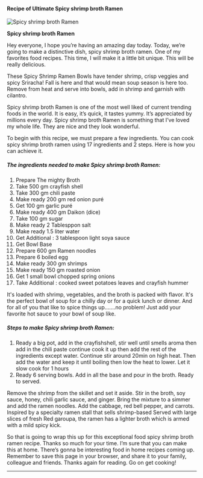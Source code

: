             

#### Recipe of Ultimate Spicy shrimp broth Ramen

![Spicy shrimp broth Ramen](https://img-global.cpcdn.com/recipes/70c47f70bd1dbd57/751x532cq70/spicy-shrimp-broth-ramen-recipe-main-photo.jpg)

**Spicy shrimp broth Ramen**

Hey everyone, I hope you’re having an amazing day today. Today, we’re going to make a distinctive dish, spicy shrimp broth ramen. One of my favorites food recipes. This time, I will make it a little bit unique. This will be really delicious.

These Spicy Shrimp Ramen Bowls have tender shrimp, crisp veggies and spicy Sriracha! Fall is here and that would mean soup season is here too. Remove from heat and serve into bowls, add in shrimp and garnish with cilantro.

Spicy shrimp broth Ramen is one of the most well liked of current trending foods in the world. It is easy, it’s quick, it tastes yummy. It’s appreciated by millions every day. Spicy shrimp broth Ramen is something that I’ve loved my whole life. They are nice and they look wonderful.

To begin with this recipe, we must prepare a few ingredients. You can cook spicy shrimp broth ramen using 17 ingredients and 2 steps. Here is how you can achieve it.

##### The ingredients needed to make Spicy shrimp broth Ramen:

1.  Prepare The mighty Broth
2.  Take 500 gm crayfish shell
3.  Take 300 gm chili paste
4.  Make ready 200 gm red onion puré
5.  Get 100 gm garlic puré
6.  Make ready 400 gm Daikon (dice)
7.  Take 100 gm sugar
8.  Make ready 2 Tablesppon salt
9.  Make ready 1.5 liter water
10.  Get Additional : 3 tablespoon light soya sauce
11.  Get Bowl Base
12.  Prepare 600 gm Ramen noodles
13.  Prepare 6 boiled egg
14.  Make ready 300 gm shrimps
15.  Make ready 150 gm roasted onion
16.  Get 1 small bowl chopped spring onions
17.  Take Additional : cooked sweet potatoes leaves and crayfish hummer

It's loaded with shrimp, vegetables, and the broth is packed with flavor. It's the perfect bowl of soup for a chilly day or for a quick lunch or dinner. And for all of you that like to spice things up…….no problem! Just add your favorite hot sauce to your bowl of soup like.

##### Steps to make Spicy shrimp broth Ramen:

1.  Ready a big pot, add in the crayfishshell, stir well until smells aroma then add in the chili paste continue cook it up then add the rest of the ingredients except water. Continue stir around 20min on high heat. Then add the water and keep it until boiling then low the heat to lower. Let it slow cook for 1 hours
2.  Ready 6 serving bowls. Add in all the base and pour in the broth. Ready to served.

Remove the shrimp from the skillet and set it aside. Stir in the broth, soy sauce, honey, chili garlic sauce, and ginger. Bring the mixture to a simmer and add the ramen noodles. Add the cabbage, red bell pepper, and carrots. Inspired by a specialty ramen stall that sells shrimp-based Served with large slices of fresh Red garoupa, the ramen has a lighter broth which is armed with a mild spicy kick.

So that is going to wrap this up for this exceptional food spicy shrimp broth ramen recipe. Thanks so much for your time. I’m sure that you can make this at home. There’s gonna be interesting food in home recipes coming up. Remember to save this page in your browser, and share it to your family, colleague and friends. Thanks again for reading. Go on get cooking!

* * *